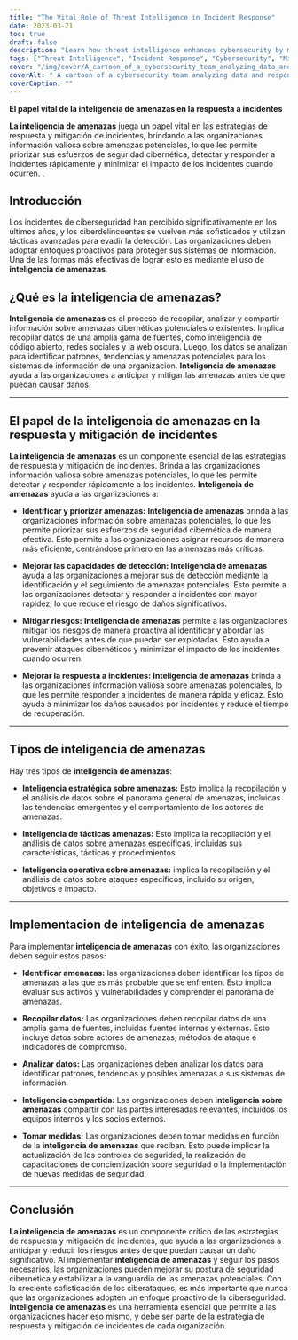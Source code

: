 ```yaml
---
title: "The Vital Role of Threat Intelligence in Incident Response"
date: 2023-03-21
toc: true
draft: false
description: "Learn how threat intelligence enhances cybersecurity by mitigating and responding to cyber attacks."
tags: ["Threat Intelligence", "Incident Response", "Cybersecurity", "Mitigation", "Cyber Attacks", "Data Analysis", "Information Systems", "Risk Management", "Vulnerability Assessment", "Detection Capabilities", "Security Controls", "Strategic Intelligence", "Tactical Intelligence", "Operational Intelligence", "Threat Landscape", "Emerging Trends", "Security Awareness", "Digital Forensics", "Cyber Threats", "Dark Web"]
cover: "/img/cover/A_cartoon_of_a_cybersecurity_team_analyzing_data_and_response.png"
coverAlt: " A cartoon of a cybersecurity team analyzing data and responding to an attack while a magnifying glass hovers over them."
coverCaption: ""
---
```


**El papel vital de la inteligencia de amenazas en la respuesta a incidentes**  **La inteligencia de amenazas** juega un papel vital en las estrategias de respuesta y mitigación de incidentes, brindando a las organizaciones información valiosa sobre amenazas potenciales, lo que les permite priorizar sus esfuerzos de seguridad cibernética, detectar y responder a incidentes rápidamente y minimizar el impacto de los incidentes cuando ocurren. .  ## Introducción Los incidentes de ciberseguridad han percibido significativamente en los últimos años, y los ciberdelincuentes se vuelven más sofisticados y utilizan tácticas avanzadas para evadir la detección. Las organizaciones deben adoptar enfoques proactivos para proteger sus sistemas de información. Una de las formas más efectivas de lograr esto es mediante el uso de **inteligencia de amenazas**.  ## ¿Qué es la inteligencia de amenazas? **Inteligencia de amenazas** es el proceso de recopilar, analizar y compartir información sobre amenazas cibernéticas potenciales o existentes. Implica recopilar datos de una amplia gama de fuentes, como inteligencia de código abierto, redes sociales y la web oscura. Luego, los datos se analizan para identificar patrones, tendencias y amenazas potenciales para los sistemas de información de una organización. **Inteligencia de amenazas** ayuda a las organizaciones a anticipar y mitigar las amenazas antes de que puedan causar daños.  ____  ## El papel de la inteligencia de amenazas en la respuesta y mitigación de incidentes **La inteligencia de amenazas** es un componente esencial de las estrategias de respuesta y mitigación de incidentes. Brinda a las organizaciones información valiosa sobre amenazas potenciales, lo que les permite detectar y responder rápidamente a los incidentes. **Inteligencia de amenazas** ayuda a las organizaciones a:  - **Identificar y priorizar amenazas:** **Inteligencia de amenazas** brinda a las organizaciones información sobre amenazas potenciales, lo que les permite priorizar sus esfuerzos de seguridad cibernética de manera efectiva. Esto permite a las organizaciones asignar recursos de manera más eficiente, centrándose primero en las amenazas más críticas.  - **Mejorar las capacidades de detección:** **Inteligencia de amenazas** ayuda a las organizaciones a mejorar sus de detección mediante la identificación y el seguimiento de amenazas potenciales. Esto permite a las organizaciones detectar y responder a incidentes con mayor rapidez, lo que reduce el riesgo de daños significativos.  - **Mitigar riesgos:** **Inteligencia de amenazas** permite a las organizaciones mitigar los riesgos de manera proactiva al identificar y abordar las vulnerabilidades antes de que puedan ser explotadas. Esto ayuda a prevenir ataques cibernéticos y minimizar el impacto de los incidentes cuando ocurren.  - **Mejorar la respuesta a incidentes:** **Inteligencia de amenazas** brinda a las organizaciones información valiosa sobre amenazas potenciales, lo que les permite responder a incidentes de manera rápida y eficaz. Esto ayuda a minimizar los daños causados por incidentes y reduce el tiempo de recuperación.  ____  ## Tipos de inteligencia de amenazas Hay tres tipos de **inteligencia de amenazas**:  - **Inteligencia estratégica sobre amenazas:** Esto implica la recopilación y el análisis de datos sobre el panorama general de amenazas, incluidas las tendencias emergentes y el comportamiento de los actores de amenazas.  - **Inteligencia de tácticas amenazas:** Esto implica la recopilación y el análisis de datos sobre amenazas específicas, incluidas sus características, tácticas y procedimientos.  - **Inteligencia operativa sobre amenazas:** implica la recopilación y el análisis de datos sobre ataques específicos, incluido su origen, objetivos e impacto.  ____  ## Implementacion de inteligencia de amenazas Para implementar **inteligencia de amenazas** con éxito, las organizaciones deben seguir estos pasos:  - **Identificar amenazas:** las organizaciones deben identificar los tipos de amenazas a las que es más probable que se enfrenten. Esto implica evaluar sus activos y vulnerabilidades y comprender el panorama de amenazas.  - **Recopilar datos:** Las organizaciones deben recopilar datos de una amplia gama de fuentes, incluidas fuentes internas y externas. Esto incluye datos sobre actores de amenazas, métodos de ataque e indicadores de compromiso.  - **Analizar datos:** Las organizaciones deben analizar los datos para identificar patrones, tendencias y posibles amenazas a sus sistemas de información.  - **Inteligencia compartida:** Las organizaciones deben **inteligencia sobre amenazas** compartir con las partes interesadas relevantes, incluidos los equipos internos y los socios externos.  - **Tomar medidas:** Las organizaciones deben tomar medidas en función de la **inteligencia de amenazas** que reciban. Esto puede implicar la actualización de los controles de seguridad, la realización de capacitaciones de concientización sobre seguridad o la implementación de nuevas medidas de seguridad.  _____  ## Conclusión **La inteligencia de amenazas** es un componente crítico de las estrategias de respuesta y mitigación de incidentes, que ayuda a las organizaciones a anticipar y reducir los riesgos antes de que puedan causar un daño significativo. Al implementar **inteligencia de amenazas** y seguir los pasos necesarios, las organizaciones pueden mejorar su postura de seguridad cibernética y estabilizar a la vanguardia de las amenazas potenciales. Con la creciente sofisticación de los ciberataques, es más importante que nunca que las organizaciones adopten un enfoque proactivo de la ciberseguridad. **Inteligencia de amenazas** es una herramienta esencial que permite a las organizaciones hacer eso mismo, y debe ser parte de la estrategia de respuesta y mitigación de incidentes de cada organización.
